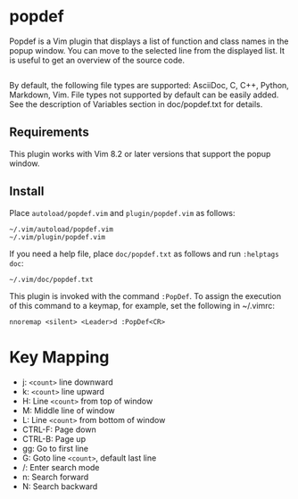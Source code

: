 # popdef

Popdef is a Vim plugin that displays a list of function and class names in
the popup window. You can move to the selected line from the displayed
list. It is useful to get an overview of the source code.

![]()

By default, the following file types are supported: AsciiDoc, C, C++,
Python, Markdown, Vim.  File types not supported by default can be easily
added. See the description of Variables section in doc/popdef.txt for
details.


## Requirements

This plugin works with Vim 8.2 or later versions that support the popup window.


## Install

Place `autoload/popdef.vim` and `plugin/popdef.vim` as follows:

    ~/.vim/autoload/popdef.vim
    ~/.vim/plugin/popdef.vim

If you need a help file, place `doc/popdef.txt` as follows and run `:helptags doc`:

    ~/.vim/doc/popdef.txt

This plugin is invoked with the command `:PopDef`. To assign the execution of
this command to a keymap, for example, set the following in ~/.vimrc:

    nnoremap <silent> <Leader>d :PopDef<CR>

# Key Mapping

- j: `<count>` line downward
- k: `<count>` line upward
- H: Line `<count>` from top of window
- M: Middle line of window
- L: Line `<count>` from bottom of window
- CTRL-F: Page down
- CTRL-B: Page up
- gg: Go to first line
- G: Goto line `<count>`, default last line
- /: Enter search mode
- n: Search forward
- N: Search backward
